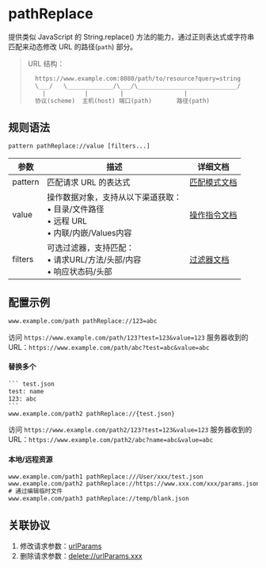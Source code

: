 # pathReplace
提供类似 JavaScript 的 String.replace() 方法的能力，通过正则表达式或字符串匹配来动态修改 URL 的路径(`path`) 部分。

> URL 结构：
> ``` txt
>   https://www.example.com:8080/path/to/resource?query=string
>   \___/   \_____________/\___/\____________________________/
>     |           |         |                 |             
>   协议(scheme)  主机(host) 端口(path)       路径(path) 
> ```

## 规则语法
``` txt
pattern pathReplace://value [filters...]
```

| 参数    | 描述                                                         | 详细文档                  |
| ------- | ------------------------------------------------------------ | ------------------------- |
| pattern | 匹配请求 URL 的表达式                                        | [匹配模式文档](./pattern) |
| value   | 操作数据对象，支持从以下渠道获取：<br/>• 目录/文件路径<br/>• 远程 URL<br/>• 内联/内嵌/Values内容 | [操作指令文档](./operation)   |
| filters | 可选过滤器，支持匹配：<br/>• 请求URL/方法/头部/内容<br/>• 响应状态码/头部 | [过滤器文档](./filters) |

## 配置示例
``` txt
www.example.com/path pathReplace://123=abc
```
访问 `https://www.example.com/path/123?test=123&value=123` 服务器收到的 URL：`https://www.example.com/path/abc?test=abc&value=abc`

#### 替换多个

```` txt
``` test.json
test: name
123: abc
```
www.example.com/path2 pathReplace://{test.json}
````
访问 `https://www.example.com/path2/123?test=123&value=123` 服务器收到的 URL：`https://www.example.com/path2/abc?name=abc&value=abc`

#### 本地/远程资源

```` txt
www.example.com/path1 pathReplace:///User/xxx/test.json
www.example.com/path2 pathReplace://https://www.xxx.com/xxx/params.json
# 通过编辑临时文件
www.example.com/path3 pathReplace://temp/blank.json
````

## 关联协议
1. 修改请求参数：[urlParams](./urlParams)
2. 删除请求参数：[delete://urlParams.xxx](./delete)


